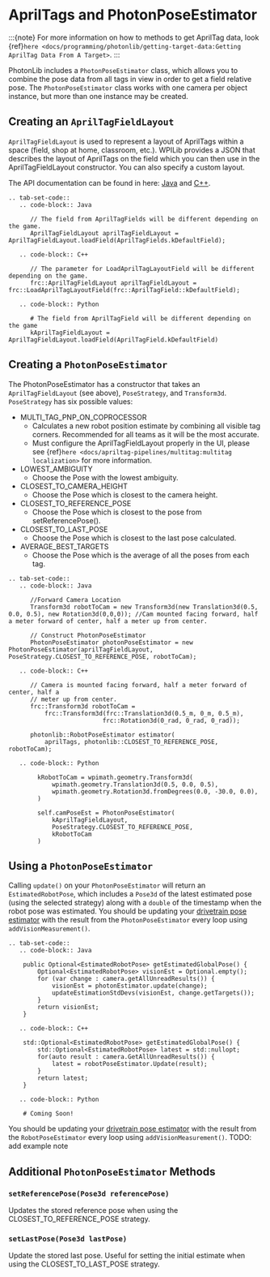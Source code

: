 # AprilTags and PhotonPoseEstimator

:::{note}
For more information on how to methods to get AprilTag data, look {ref}`here <docs/programming/photonlib/getting-target-data:Getting AprilTag Data From A Target>`.
:::

PhotonLib includes a `PhotonPoseEstimator` class, which allows you to combine the pose data from all tags in view in order to get a field relative pose. The `PhotonPoseEstimator` class works with one camera per object instance, but more than one instance may be created.

## Creating an `AprilTagFieldLayout`

`AprilTagFieldLayout` is used to represent a layout of AprilTags within a space (field, shop at home, classroom, etc.). WPILib provides a JSON that describes the layout of AprilTags on the field which you can then use in the AprilTagFieldLayout constructor. You can also specify a custom layout.

The API documentation can be found in here: [Java](https://github.wpilib.org/allwpilib/docs/release/java/edu/wpi/first/apriltag/AprilTagFieldLayout.html) and [C++](https://github.wpilib.org/allwpilib/docs/release/cpp/classfrc_1_1_april_tag_field_layout.html).

```{eval-rst}
.. tab-set-code::
   .. code-block:: Java

      // The field from AprilTagFields will be different depending on the game.
      AprilTagFieldLayout aprilTagFieldLayout = AprilTagFieldLayout.loadField(AprilTagFields.kDefaultField);

   .. code-block:: C++

      // The parameter for LoadAprilTagLayoutField will be different depending on the game.
      frc::AprilTagFieldLayout aprilTagFieldLayout = frc::LoadAprilTagLayoutField(frc::AprilTagField::kDefaultField);

   .. code-block:: Python

      # The field from AprilTagField will be different depending on the game
      kAprilTagFieldLayout = AprilTagFieldLayout.loadField(AprilTagField.kDefaultField)

```

## Creating a `PhotonPoseEstimator`

The PhotonPoseEstimator has a constructor that takes an `AprilTagFieldLayout` (see above), `PoseStrategy`, and `Transform3d`. `PoseStrategy` has six possible values:

- MULTI_TAG_PNP_ON_COPROCESSOR
    - Calculates a new robot position estimate by combining all visible tag corners. Recommended for all teams as it will be the most accurate.
    - Must configure the AprilTagFieldLayout properly in the UI, please see {ref}`here <docs/apriltag-pipelines/multitag:multitag localization>` for more information.
- LOWEST_AMBIGUITY
    - Choose the Pose with the lowest ambiguity.
- CLOSEST_TO_CAMERA_HEIGHT
    - Choose the Pose which is closest to the camera height.
- CLOSEST_TO_REFERENCE_POSE
    - Choose the Pose which is closest to the pose from setReferencePose().
- CLOSEST_TO_LAST_POSE
    - Choose the Pose which is closest to the last pose calculated.
- AVERAGE_BEST_TARGETS
    - Choose the Pose which is the average of all the poses from each tag.

```{eval-rst}
.. tab-set-code::
   .. code-block:: Java

      //Forward Camera Location
      Transform3d robotToCam = new Transform3d(new Translation3d(0.5, 0.0, 0.5), new Rotation3d(0,0,0)); //Cam mounted facing forward, half a meter forward of center, half a meter up from center.

      // Construct PhotonPoseEstimator
      PhotonPoseEstimator photonPoseEstimator = new PhotonPoseEstimator(aprilTagFieldLayout, PoseStrategy.CLOSEST_TO_REFERENCE_POSE, robotToCam);

   .. code-block:: C++

      // Camera is mounted facing forward, half a meter forward of center, half a
      // meter up from center.
      frc::Transform3d robotToCam =
          frc::Transform3d(frc::Translation3d(0.5_m, 0_m, 0.5_m),
                          frc::Rotation3d(0_rad, 0_rad, 0_rad));

      photonlib::RobotPoseEstimator estimator(
          aprilTags, photonlib::CLOSEST_TO_REFERENCE_POSE, robotToCam);

   .. code-block:: Python

        kRobotToCam = wpimath.geometry.Transform3d(
            wpimath.geometry.Translation3d(0.5, 0.0, 0.5),
            wpimath.geometry.Rotation3d.fromDegrees(0.0, -30.0, 0.0),
        )

        self.camPoseEst = PhotonPoseEstimator(
            kAprilTagFieldLayout,
            PoseStrategy.CLOSEST_TO_REFERENCE_POSE,
            kRobotToCam
        )
```

## Using a `PhotonPoseEstimator`

Calling `update()` on your `PhotonPoseEstimator` will return an `EstimatedRobotPose`, which includes a `Pose3d` of the latest estimated pose (using the selected strategy) along with a `double` of the timestamp when the robot pose was estimated. You should be updating your [drivetrain pose estimator](https://docs.wpilib.org/en/latest/docs/software/advanced-controls/state-space/state-space-pose-estimators.html) with the result from the `PhotonPoseEstimator` every loop using `addVisionMeasurement()`.

```{eval-rst}
.. tab-set-code::
   .. code-block:: Java
      
    public Optional<EstimatedRobotPose> getEstimatedGlobalPose() {
        Optional<EstimatedRobotPose> visionEst = Optional.empty();
        for (var change : camera.getAllUnreadResults()) {
            visionEst = photonEstimator.update(change);
            updateEstimationStdDevs(visionEst, change.getTargets());
        }
        return visionEst;
    }

   .. code-block:: C++

    std::Optional<EstimatedRobotPose> getEstimatedGlobalPose() {
        std::Optional<EstimatedRobotPose> latest = std::nullopt;
        for(auto result : camera.GetAllUnreadResults()) {
            latest = robotPoseEstimator.Update(result);
        }
        return latest;
    }

   .. code-block:: Python

    # Coming Soon!

```

You should be updating your [drivetrain pose estimator](https://docs.wpilib.org/en/latest/docs/software/advanced-controls/state-space/state-space-pose-estimators.html) with the result from the `RobotPoseEstimator` every loop using `addVisionMeasurement()`. TODO: add example note

## Additional `PhotonPoseEstimator` Methods

### `setReferencePose(Pose3d referencePose)`

Updates the stored reference pose when using the CLOSEST_TO_REFERENCE_POSE strategy.

### `setLastPose(Pose3d lastPose)`

Update the stored last pose. Useful for setting the initial estimate when using the CLOSEST_TO_LAST_POSE strategy.
